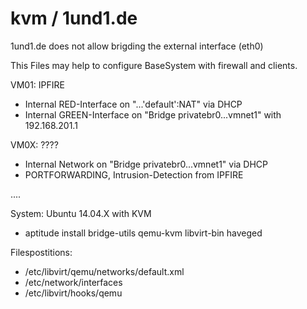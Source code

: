# kvm / 1und1.de

1und1.de does not allow brigding the external interface (eth0)

This Files may help to configure BaseSystem with firewall and clients.

VM01: IPFIRE
- Internal RED-Interface on "...'default':NAT" via DHCP
- Internal GREEN-Interface on "Bridge privatebr0...vmnet1" with 192.168.201.1

VM0X: ????
- Internal Network on "Bridge privatebr0...vmnet1" via DHCP
- PORTFORWARDING, Intrusion-Detection from IPFIRE

....

System: Ubuntu 14.04.X with KVM
- aptitude install bridge-utils qemu-kvm libvirt-bin haveged

Filespostitions: 
- /etc/libvirt/qemu/networks/default.xml
- /etc/network/interfaces
- /etc/libvirt/hooks/qemu

